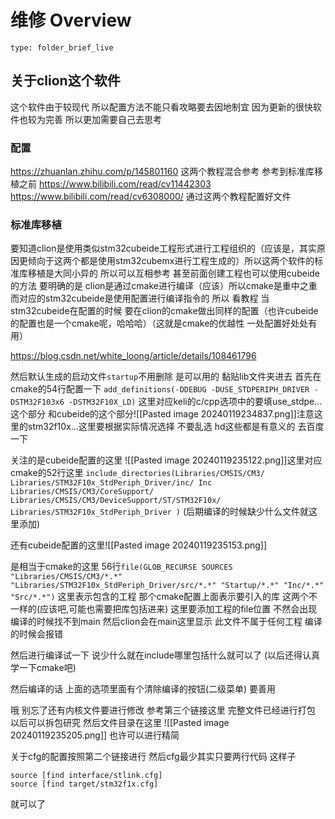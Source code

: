 # 维修 Overview
 
```ccard
type: folder_brief_live
```
## 关于clion这个软件
这个软件由于较现代 所以配置方法不能只看攻略要去因地制宜 因为更新的很快软件也较为完善 所以更加需要自己去思考
### 配置
https://zhuanlan.zhihu.com/p/145801160
这两个教程混合参考
参考到标准库移植之前
https://www.bilibili.com/read/cv11442303
https://www.bilibili.com/read/cv6308000/
通过这两个教程配置好文件

### 标准库移植
要知道clion是使用类似stm32cubeide工程形式进行工程组织的（应该是，其实原因更倾向于这两个都是使用stm32cubemx进行工程生成的）所以这两个软件的标准库移植是大同小异的 所以可以互相参考 甚至前面创建工程也可以使用cubeide的方法
要明确的是 clion是通过cmake进行编译（应该）所以cmake是重中之重 而对应的stm32cubeide是使用配置进行编译指令的 所以 看教程 当stm32cubeide在配置的时候 要在clion的cmake做出同样的配置（也许cubeide的配置也是一个cmake呢，哈哈哈）（这就是cmake的优越性 一处配置好处处有用）

https://blog.csdn.net/white_loong/article/details/108461796

然后默认生成的启动文件`startup`不用删除 是可以用的
黏贴lib文件夹进去
首先在cmake的54行配置一下
`add_definitions(-DDEBUG -DUSE_STDPERIPH_DRIVER -DSTM32F103x6 -DSTM32F10X_LD)`
这里对应keli的c/cpp选项中的要填use_stdpe...这个部分 和cubeide的这个部分![[Pasted image 20240119234837.png]]注意这里的stm32f10x...这里要根据实际情况选择 不要乱选 hd这些都是有意义的 去百度一下


关注的是cubeide配置的这里
![[Pasted image 20240119235122.png]]这里对应cmake的52行这里
`include_directories(Libraries/CMSIS/CM3/ Libraries/STM32F10x_StdPeriph_Driver/inc/ Inc Libraries/CMSIS/CM3/CoreSupport/ Libraries/CMSIS/CM3/DeviceSupport/ST/STM32F10x/ Libraries/STM32F10x_StdPeriph_Driver )`
(后期编译的时候缺少什么文件就这里添加)

还有cubeide配置的这里![[Pasted image 20240119235153.png]]

是相当于cmake的这里
56行`file(GLOB_RECURSE SOURCES "Libraries/CMSIS/CM3/*.*" "Libraries/STM32F10x_StdPeriph_Driver/src/*.*" "Startup/*.*" "Inc/*.*" "Src/*.*")`
这里表示包含的工程 那个cmake配置上面表示要引入的库 这两个不一样的(应该吧,可能也需要把库包括进来) 这里要添加工程的file位置 不然会出现编译的时候找不到main 然后clion会在main这里显示 此文件不属于任何工程 编译的时候会报错 

然后进行编译试一下 说少什么就在include哪里包括什么就可以了
(以后还得认真学一下cmake吧)

然后编译的话 上面的选项里面有个清除编译的按钮(二级菜单) 要善用

哦 别忘了还有内核文件要进行修改 参考第三个链接这里
完整文件已经进行打包 以后可以拆包研究 
然后文件目录在这里
![[Pasted image 20240119235205.png]]
也许可以进行精简 

关于cfg的配置按照第二个链接进行
然后cfg最少其实只要两行代码
这样子
```
source [find interface/stlink.cfg]  
source [find target/stm32f1x.cfg]
```
就可以了
